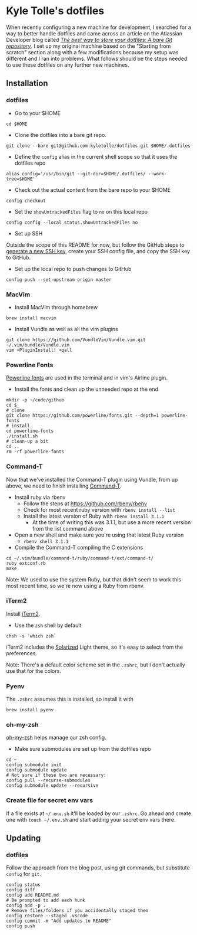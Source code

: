 # Kyle Tolle's dotfiles

When recently configuring a new machine for development, I searched for a way
to better handle dotfiles and came across an article on the Atlassian Developer
blog called [_The best way to store your dotfiles: A bare Git
repository_](https://developer.atlassian.com/blog/2016/02/best-way-to-store-dotfiles-git-bare-repo/).
I set up my original machine based on the "Starting from scratch" section along
with a few modifications because my setup was different and I ran into
problems. What follows should be the steps needed to use these dotfiles on any
further new machines.

## Installation

### dotfiles

- Go to your $HOME

```
cd $HOME
```

- Clone the dotfiles into a bare git repo.

```
git clone --bare git@github.com:kyletolle/dotfiles.git $HOME/.dotfiles
```

- Define the `config` alias in the current shell scope so that it uses the
  dotfiles repo

```
alias config='/usr/bin/git --git-dir=$HOME/.dotfiles/ --work-tree=$HOME'
```

- Check out the actual content from the bare repo to your $HOME

```
config checkout
```

- Set the `showUntrackedFiles` flag to `no` on this local repo

```
config config --local status.showUntrackedFiles no
```

- Set up SSH

Outside the scope of this README for now, but follow the GitHub steps to
[generate a new SSH
key](https://help.github.com/articles/generating-a-new-ssh-key-and-adding-it-to-the-ssh-agent/),
create your SSH config file, and copy the SSH key to GitHub.

- Set up the local repo to push changes to GitHub

```
config push --set-upstream origin master
```

### MacVim

- Install MacVim through homebrew

```
brew install macvim
```

- Install Vundle as well as all the vim plugins

```
git clone https://github.com/VundleVim/Vundle.vim.git ~/.vim/bundle/Vundle.vim
vim +PluginInstall! +qall
```

### Powerline Fonts

[Powerline fonts](https://github.com/powerline/fonts) are used in the terminal
and in vim's Airline plugin.

- Install the fonts and clean up the unneeded repo at the end

```
mkdir -p ~/code/github
cd $_
# clone
git clone https://github.com/powerline/fonts.git --depth=1 powerline-fonts
# install
cd powerline-fonts
./install.sh
# clean-up a bit
cd ..
rm -rf powerline-fonts
```

### Command-T

Now that we've installed the Command-T plugin using Vundle, from up above, we
need to finish installing [Command-T](https://github.com/wincent/Command-T).

- Install ruby via rbenv
  - Follow the steps at https://github.com/rbenv/rbenv
  - Check for most recent ruby version with `rbenv install --list`
  - Install the latest version of Ruby with `rbenv install 3.1.1`
    - At the time of writing this was 3.1.1, but use a more recent version from the list command above
- Open a new shell and make sure you're using that latest Ruby version
  - `rbenv shell 3.1.1`
- Compile the Command-T compiling the C extensions

```
cd ~/.vim/bundle/command-t/ruby/command-t/ext/command-t/
ruby extconf.rb
make
```

Note: We used to use the system Ruby, but that didn't seem to work this most recent time, so we're now using a Ruby from rbenv.

### iTerm2

Install [iTerm2](https://www.iterm2.com/).

- Use the `zsh` shell by default

```
chsh -s `which zsh`
```

iTerm2 includes the [Solarized](http://ethanschoonover.com/solarized) Light
theme, so it's easy to select from the preferences.

Note: There's a default color scheme set in the `.zshrc`, but I don't actually
use that for the colors.

### Pyenv

The `.zshrc` assumes this is installed, so install it with

```
brew install pyenv
```

### oh-my-zsh

[oh-my-zsh](https://github.com/robbyrussell/oh-my-zsh) helps manage our zsh
config.

- Make sure submodules are set up from the dotfiles repo

```
cd ~
config submodule init
config submodule update
# Not sure if these two are necessary:
config pull --recurse-submodules
config submodule update --recursive
```

### Create file for secret env vars

If a file exists at `~/.env.sh` it'll be loaded by our `.zshrc`. Go ahead and create one
with `touch ~/.env.sh` and start adding your secret env vars there.

## Updating

### dotfiles

Follow the approach from the blog post, using git commands, but substitute `config` for `git`.

```
config status
config diff
config add README.md
# Be prompted to add each hunk
config add -p .
# Remove files/folders if you accidentally staged them
config restore --staged .vscode
config commit -m "Add updates to README"
config push
```

